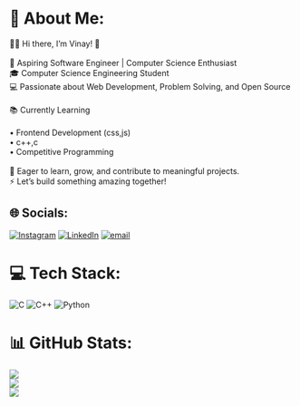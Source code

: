 # 💫 About Me:
🧑‍💻 Hi there, I’m Vinay! 👋<br><br>🚀 Aspiring Software Engineer | Computer Science Enthusiast<br>🎓 Computer Science Engineering Student<br>💻 Passionate about Web Development, Problem Solving, and Open Source <br><br>📚 Currently Learning<br><br>	•	Frontend Development (css,js)<br>	•	c++,c<br>	•	Competitive Programming<br><br>🌱 Eager to learn, grow, and contribute to meaningful projects.<br>⚡ Let’s build something amazing together!


## 🌐 Socials:
[![Instagram](https://img.shields.io/badge/Instagram-%23E4405F.svg?logo=Instagram&logoColor=white)](https://instagram.com/_vinay_w_18) [![LinkedIn](https://img.shields.io/badge/LinkedIn-%230077B5.svg?logo=linkedin&logoColor=white)](https://linkedin.com/in/https://www.linkedin.com/in/vinay-wattamwar-5a44b2326?utm_source=share&utm_campaign=share_via&utm_content=profile&utm_medium=ios_app) [![email](https://img.shields.io/badge/Email-D14836?logo=gmail&logoColor=white)](mailto:vinaywattamwar780@gmail.com) 

# 💻 Tech Stack:
![C](https://img.shields.io/badge/c-%2300599C.svg?style=for-the-badge&logo=c&logoColor=white) ![C++](https://img.shields.io/badge/c++-%2300599C.svg?style=for-the-badge&logo=c%2B%2B&logoColor=white) ![Python](https://img.shields.io/badge/python-3670A0?style=for-the-badge&logo=python&logoColor=ffdd54)
# 📊 GitHub Stats:
![](https://github-readme-stats.vercel.app/api?username=dev-vinay18&theme=highcontrast&hide_border=false&include_all_commits=true&count_private=true)<br/>
![](https://nirzak-streak-stats.vercel.app/?user=dev-vinay18&theme=highcontrast&hide_border=false)<br/>
![](https://github-readme-stats.vercel.app/api/top-langs/?username=dev-vinay18&theme=highcontrast&hide_border=false&include_all_commits=true&count_private=true&layout=compact)

<!-- Proudly created with GPRM ( https://gprm.itsvg.in ) -->
